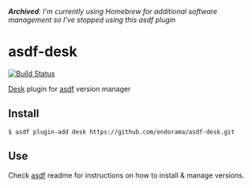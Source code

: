_**Archived**: I'm currently using Homebrew for additional software management so I've stopped using this asdf plugin_

# asdf-desk
[![Build Status](https://travis-ci.org/endorama/asdf-desk.svg?branch=master)](https://travis-ci.org/endorama/asdf-desk)

[Desk](https://github.com/jamesob/desk) plugin for [asdf](https://github.com/asdf-vm/asdf) version manager

## Install

```
$ asdf plugin-add desk https://github.com/endorama/asdf-desk.git
```

## Use

Check [asdf](https://github.com/asdf-vm/asdf) readme for instructions on how to install & manage versions.

